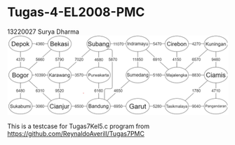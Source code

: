 # Tugas-4-EL2008-PMC
13220027 Surya Dharma
![Kota-kota](Kotakota.png)

This is a testcase for Tugas7Kel5.c program from https://github.com/ReynaldoAverill/Tugas7PMC
